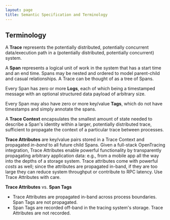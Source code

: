 ```yaml
---
layout: page
title: Semantic Specification and Terminology
---
```


## Terminology

A **Trace** represents the potentially distributed, potentially concurrent data/execution path in a (potentially distributed, potentially concurrent) system.

A **Span** represents a logical unit of work in the system that has a start time and an end time. Spans may be nested and ordered to model parent-child and casual relationships. A Trace can be thought of as a tree of Spans.

Every Span has zero or more **Logs**, each of which being a timestamped message with an optional structured data payload of arbitrary size.

Every Span may also have zero or more key/value **Tags**, which do not have timestamps and simply annotate the spans.

A **Trace Context** encapsulates the smallest amount of state needed to describe a Span's identity within a larger, potentially distributed trace, sufficient to propagate the context of a particular trace between processes.

**Trace Attributes** are key/value pairs stored in a Trace Context and propagated _in-band_ to all future child Spans. Given a full-stack OpenTracing integration, Trace Attributes enable powerful functionality by transparently propagating arbitrary application data: e.g., from a mobile app all the way into the depths of a storage system. Trace attributes come with powerful _costs_ as well; since the attributes are propagated in-band, if they are too large they can reduce system throughput or contribute to RPC latency. Use Trace Attributes with care.

**Trace Attributes** vs. **Span Tags**

* Trace Attributes are propagated in-band across process boundaries. Span Tags are not propagated.
* Span Tags are recorded off-band in the tracing system's storage. Trace Attributes are not recorded.

